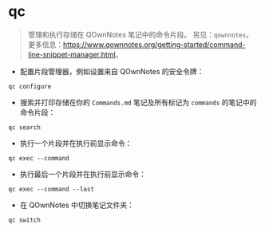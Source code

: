 # qc

> 管理和执行存储在 QOwnNotes 笔记中的命令片段。
> 另见：`qownnotes`。
> 更多信息：<https://www.qownnotes.org/getting-started/command-line-snippet-manager.html>。

- 配置片段管理器，例如设置来自 QOwnNotes 的安全令牌：

`qc configure`

- 搜索并打印存储在你的 `Commands.md` 笔记及所有标记为 `commands` 的笔记中的命令片段：

`qc search`

- 执行一个片段并在执行前显示命令：

`qc exec --command`

- 执行最后一个片段并在执行前显示命令：

`qc exec --command --last`

- 在 QOwnNotes 中切换笔记文件夹：

`qc switch`